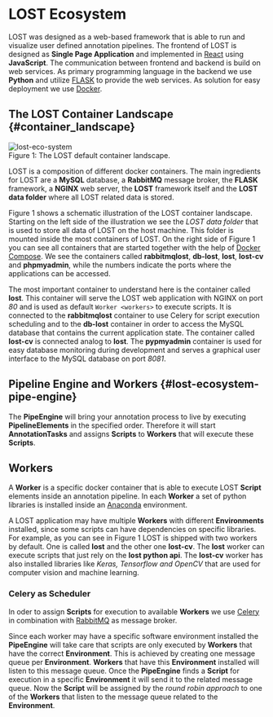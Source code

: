 # LOST Ecosystem

LOST was designed as a web-based framework that is able to run and
visualize user defined annotation pipelines. The frontend of LOST is
designed as **Single Page Application** and implemented in
[React](https://reactjs.org/) using **JavaScript**. The communication
between frontend and backend is build on web services. As primary
programming language in the backend we use **Python** and utilize
[FLASK](http://flask.pocoo.org/) to provide the web services. As
solution for easy deployment we use [Docker](https://www.docker.com/).

## The LOST Container Landscape {#container_landscape}

![lost-eco-system](/img/lost-eco-system.svg)  
Figure 1: The LOST default container landscape.

LOST is a composition of different docker containers. The main
ingredients for LOST are a **MySQL** database, a **RabbitMQ** message
broker, the **FLASK** framework, a **NGINX** web server, the **LOST**
framework itself and the **LOST data folder** where all LOST related
data is stored.

Figure 1 shows a schematic illustration of the LOST container landscape.
Starting on the left side of the illustration we see the *LOST data
folder* that is used to store all data of LOST on the host machine. This
folder is mounted inside the most containers of LOST. On the right side
of Figure 1 you can see all containers that are started together with
the help of [Docker Compose](https://docs.docker.com/compose/overview/).
We see the containers called **rabbitmqlost**, **db-lost**, **lost**,
**lost-cv** and **phpmyadmin**, while the numbers indicate the ports
where the applications can be accessed.

The most important container to understand here is the container called
**lost**. This container will serve the LOST web application with NGINX
on port *80* and is used as default `Worker <workers>` to execute scripts. It is connected to the **rabbitmqlost**
container to use Celery for script execution scheduling and to the
**db-lost** container in order to access the MySQL database that
contains the current application state. The container called **lost-cv**
is connected analog to **lost**. The **pypmyadmin** container is used
for easy database monitoring during development and serves a graphical
user interface to the MySQL database on port *8081*.

## Pipeline Engine and Workers {#lost-ecosystem-pipe-engine}

The **PipeEngine** will bring your annotation process to live by
executing **PipelineElements** in the specified order. Therefore it will
start **AnnotationTasks** and assigns **Scripts** to **Workers** that
will execute these **Scripts**.

## Workers

A **Worker** is a specific docker container that is able to execute LOST
**Script** elements inside an annotation pipeline. In each **Worker** a
set of python libraries is installed inside an
[Anaconda](https://www.anaconda.com/) environment.

A LOST application may have multiple **Workers** with different
**Environments** installed, since some scripts can have dependencies on
specific libraries. For example, as you can see in Figure 1 LOST is
shipped with two workers by default. One is called **lost** and the
other one **lost-cv**. The **lost** worker can execute scripts that just
rely on the **lost python api**. The **lost-cv** worker has also
installed libraries like *Keras, Tensorflow and OpenCV* that are used
for computer vision and machine learning.

### Celery as Scheduler

In oder to assign **Scripts** for execution to available **Workers** we
use [Celery](http://www.celeryproject.org/) in combination with
[RabbitMQ](https://www.rabbitmq.com/) as message broker.

Since each worker may have a specific software environment installed the
**PipeEngine** will take care that scripts are only executed by
**Workers** that have the correct **Environment**. This is achieved by
creating one message queue per **Environment**. **Workers** that have
this **Environment** installed will listen to this message queue. Once
the **PipeEngine** finds a **Script** for execution in a specific
**Environment** it will send it to the related message queue. Now the
**Script** will be assigned by the *round robin approach* to one of the
**Workers** that listen to the message queue related to the
**Environment**.
